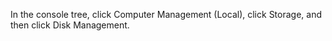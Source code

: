 <Token xmlns:xlink="http://www.w3.org/1999/xlink">In the console tree, click <legacyBold xmlns="http://ddue.schemas.microsoft.com/authoring/2003/5">Computer Management (Local)</legacyBold>, click <legacyBold xmlns="http://ddue.schemas.microsoft.com/authoring/2003/5">Storage</legacyBold>, and then click <legacyBold xmlns="http://ddue.schemas.microsoft.com/authoring/2003/5">Disk Management</legacyBold>.</Token>